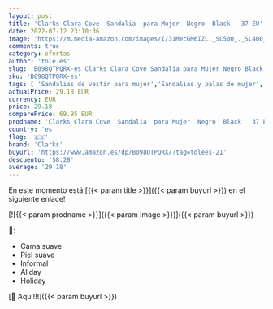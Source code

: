 ```yaml
---
layout: post
title: 'Clarks Clara Cove  Sandalia  para Mujer  Negro  Black   37 EU'
date: 2022-07-12 23:10:36
image: 'https://m.media-amazon.com/images/I/31MecGM6IZL._SL500_._SL400_.jpg'
comments: true
category: ofertas
author: 'tole.es'
slug: 'B098QTPQRX-es Clarks Clara Cove Sandalia para Mujer Negro Black 37 EU'
sku: 'B098QTPQRX-es'
tags: [ 'Sandalias de vestir para mujer','Sandalias y palas de mujer','Zapatos','Zapatos para mujer','Zapatos y complementos','clarks','sandalia','🇪🇸', ]
actualPrice: 29.18 EUR
currency: EUR
price: 29.18
comparePrice: 69.95 EUR
prodname: 'Clarks Clara Cove  Sandalia  para Mujer  Negro  Black   37 EU'
country: 'es'
flag: '🇪🇸'
brand: 'Clarks'
buyurl: 'https://www.amazon.es/dp/B098QTPQRX/?tag=tolees-21'
descuento: '58.28'
average: '29.18'
---
```


En este momento está [{{< param title >}}]({{< param buyurl >}}) en el siguiente enlace!

[![{{< param prodname >}}]({{< param image >}})]({{< param buyurl >}})

🔎:

- Cama suave
- Piel suave
- Informal
- Allday
- Holiday

[🛒 Aquí!!!]({{< param buyurl >}})
